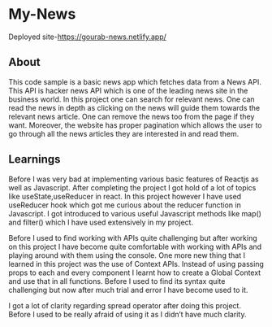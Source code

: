 # My-News
Deployed site-https://gourab-news.netlify.app/

## About
This code sample is a basic news app which fetches data from a News API. This API is hacker news API which is one of the leading news site in the business world. In this project one can search for relevant news. One can read the news in depth as clicking on the news will guide them towards the relevant news article. One can remove the news too from the page if they want. Moreover, the website has proper pagination which allows the user to go through all the news articles they are interested in and read them.

## Learnings

Before I was very bad at implementing various basic features of Reactjs as well as Javascript. After completing the project I got hold of a lot of topics like useState,useReducer in react. In this project however I have used useReducer hook which got me curious about the reducer function in Javascript. I got introduced to various useful Javascript methods like map() and filter() which I have used extensively in my project.

Before I used to find working with APIs quite challenging but after working on this project I have become quite comfortable with working with APIs and playing around with them using the console.
One more new thing that I learned in this project was the use of Context APIs. Instead of using passing props to each and every component I learnt how to create a Global Context and use that in all functions. Before I used to find its syntax quite challenging but now after much trial and error I have become used to it.

I got a lot of clarity regarding spread operator after doing this project. Before I used to be really afraid of using it as I didn’t have much clarity.


